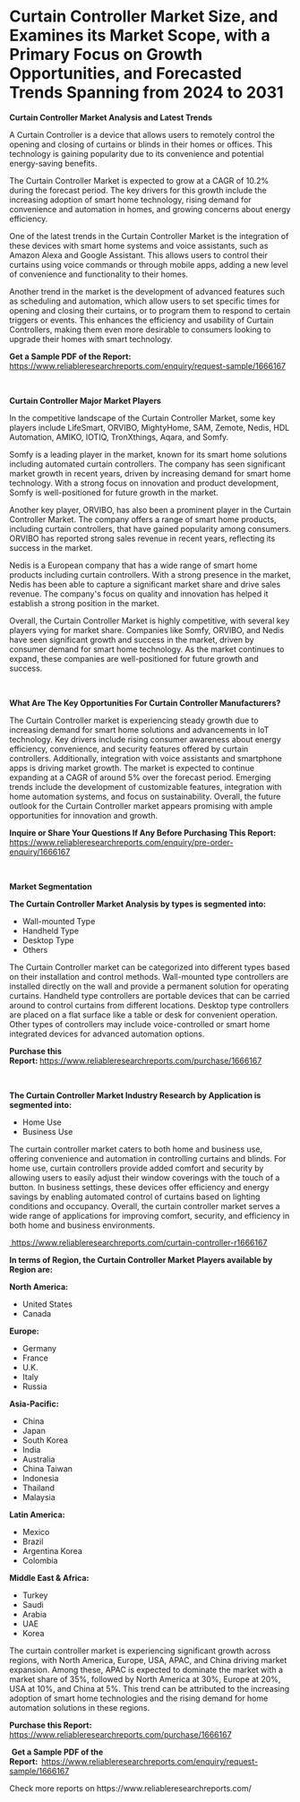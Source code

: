 <p><h1>Curtain Controller Market Size, and Examines its Market Scope, with a Primary Focus on Growth Opportunities, and Forecasted Trends Spanning from 2024 to 2031</h1></p><p><strong>Curtain Controller Market Analysis and Latest Trends</strong></p>
<p><p>A Curtain Controller is a device that allows users to remotely control the opening and closing of curtains or blinds in their homes or offices. This technology is gaining popularity due to its convenience and potential energy-saving benefits.</p><p>The Curtain Controller Market is expected to grow at a CAGR of 10.2% during the forecast period. The key drivers for this growth include the increasing adoption of smart home technology, rising demand for convenience and automation in homes, and growing concerns about energy efficiency.</p><p>One of the latest trends in the Curtain Controller Market is the integration of these devices with smart home systems and voice assistants, such as Amazon Alexa and Google Assistant. This allows users to control their curtains using voice commands or through mobile apps, adding a new level of convenience and functionality to their homes.</p><p>Another trend in the market is the development of advanced features such as scheduling and automation, which allow users to set specific times for opening and closing their curtains, or to program them to respond to certain triggers or events. This enhances the efficiency and usability of Curtain Controllers, making them even more desirable to consumers looking to upgrade their homes with smart technology.</p></p>
<p><strong>Get a Sample PDF of the Report:&nbsp;</strong> <a href="https://www.reliableresearchreports.com/enquiry/request-sample/1666167">https://www.reliableresearchreports.com/enquiry/request-sample/1666167</a></p>
<p>&nbsp;</p>
<p><strong>Curtain Controller Major Market Players</strong></p>
<p><p>In the competitive landscape of the Curtain Controller Market, some key players include LifeSmart, ORVIBO, MightyHome, SAM, Zemote, Nedis, HDL Automation, AMIKO, IOTIQ, TronXthings, Aqara, and Somfy. </p><p>Somfy is a leading player in the market, known for its smart home solutions including automated curtain controllers. The company has seen significant market growth in recent years, driven by increasing demand for smart home technology. With a strong focus on innovation and product development, Somfy is well-positioned for future growth in the market.</p><p>Another key player, ORVIBO, has also been a prominent player in the Curtain Controller Market. The company offers a range of smart home products, including curtain controllers, that have gained popularity among consumers. ORVIBO has reported strong sales revenue in recent years, reflecting its success in the market.</p><p>Nedis is a European company that has a wide range of smart home products including curtain controllers. With a strong presence in the market, Nedis has been able to capture a significant market share and drive sales revenue. The company's focus on quality and innovation has helped it establish a strong position in the market.</p><p>Overall, the Curtain Controller Market is highly competitive, with several key players vying for market share. Companies like Somfy, ORVIBO, and Nedis have seen significant growth and success in the market, driven by consumer demand for smart home technology. As the market continues to expand, these companies are well-positioned for future growth and success.</p></p>
<p>&nbsp;</p>
<p><strong>What Are The Key Opportunities For Curtain Controller Manufacturers?</strong></p>
<p><p>The Curtain Controller market is experiencing steady growth due to increasing demand for smart home solutions and advancements in IoT technology. Key drivers include rising consumer awareness about energy efficiency, convenience, and security features offered by curtain controllers. Additionally, integration with voice assistants and smartphone apps is driving market growth. The market is expected to continue expanding at a CAGR of around 5% over the forecast period. Emerging trends include the development of customizable features, integration with home automation systems, and focus on sustainability. Overall, the future outlook for the Curtain Controller market appears promising with ample opportunities for innovation and growth.</p></p>
<p><strong>Inquire or Share Your Questions If Any Before Purchasing This Report:</strong> <a href="https://www.reliableresearchreports.com/enquiry/pre-order-enquiry/1666167">https://www.reliableresearchreports.com/enquiry/pre-order-enquiry/1666167</a></p>
<p>&nbsp;</p>
<p><strong>Market Segmentation</strong></p>
<p><strong>The Curtain Controller Market Analysis by types is segmented into:</strong></p>
<p><ul><li>Wall-mounted Type</li><li>Handheld Type</li><li>Desktop Type</li><li>Others</li></ul></p>
<p><p>The Curtain Controller market can be categorized into different types based on their installation and control methods. Wall-mounted type controllers are installed directly on the wall and provide a permanent solution for operating curtains. Handheld type controllers are portable devices that can be carried around to control curtains from different locations. Desktop type controllers are placed on a flat surface like a table or desk for convenient operation. Other types of controllers may include voice-controlled or smart home integrated devices for advanced automation options.</p></p>
<p><strong>Purchase this Report:&nbsp;</strong><a href="https://www.reliableresearchreports.com/purchase/1666167">https://www.reliableresearchreports.com/purchase/1666167</a></p>
<p>&nbsp;</p>
<p><strong>The Curtain Controller Market Industry Research by Application is segmented into:</strong></p>
<p><ul><li>Home Use</li><li>Business Use</li></ul></p>
<p><p>The curtain controller market caters to both home and business use, offering convenience and automation in controlling curtains and blinds. For home use, curtain controllers provide added comfort and security by allowing users to easily adjust their window coverings with the touch of a button. In business settings, these devices offer efficiency and energy savings by enabling automated control of curtains based on lighting conditions and occupancy. Overall, the curtain controller market serves a wide range of applications for improving comfort, security, and efficiency in both home and business environments.</p></p>
<p><a href="https://www.reliableresearchreports.com/curtain-controller-r1666167">&nbsp;https://www.reliableresearchreports.com/curtain-controller-r1666167</a></p>
<p><strong>In terms of Region, the Curtain Controller Market Players available by Region are:</strong></p>
<p>
    <p> <strong> North America: </strong>
        <ul>
            <li>United States</li>
            <li>Canada</li>
        </ul>
        </p> 
    <p> <strong> Europe: </strong>
        <ul>
            <li>Germany</li>
            <li>France</li>
            <li>U.K.</li>
            <li>Italy</li>
            <li>Russia</li>
        </ul>
        </p> 
    <p> <strong> Asia-Pacific: </strong>
        <ul>
            <li>China</li>
            <li>Japan</li>
            <li>South Korea</li>
            <li>India</li>
            <li>Australia</li>
            <li>China Taiwan</li>
            <li>Indonesia</li>
            <li>Thailand</li>
            <li>Malaysia</li>
        </ul>
        </p> 
    <p> <strong> Latin America: </strong>
        <ul>
            <li>Mexico</li>
            <li>Brazil</li>
            <li>Argentina Korea</li>
            <li>Colombia</li>
        </ul>
        </p> 
    <p> <strong> Middle East & Africa: </strong>
        <ul>
            <li>Turkey</li>
            <li>Saudi</li>
            <li>Arabia</li>
            <li>UAE</li>
            <li>Korea</li>
        </ul>
    </p>
    </p>
<p><p>The curtain controller market is experiencing significant growth across regions, with North America, Europe, USA, APAC, and China driving market expansion. Among these, APAC is expected to dominate the market with a market share of 35%, followed by North America at 30%, Europe at 20%, USA at 10%, and China at 5%. This trend can be attributed to the increasing adoption of smart home technologies and the rising demand for home automation solutions in these regions.</p></p>
<p><strong>Purchase this Report: </strong><a href="https://www.reliableresearchreports.com/purchase/1666167">https://www.reliableresearchreports.com/purchase/1666167</a></p>
<p>&nbsp;<strong>Get a Sample PDF of the Report:&nbsp;&nbsp;</strong><a href="https://www.reliableresearchreports.com/enquiry/request-sample/1666167">https://www.reliableresearchreports.com/enquiry/request-sample/1666167</a></p>
<p><strong></strong></p>
<p>Check more reports on https://www.reliableresearchreports.com/</p>
